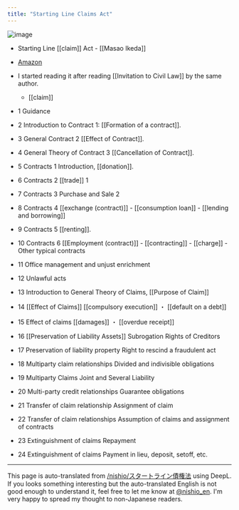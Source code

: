 ```yaml
---
title: "Starting Line Claims Act"
---
```


![image](https://gyazo.com/3150d2329aba41081d18e1bdd8d789f4/thumb/1000)
- Starting Line [[claim]] Act
        - [[Masao Ikeda]]
- [Amazon](http://amzn.to/2zd2UXW)

- I started reading it after reading [[Invitation to Civil Law]] by the same author.
    - [[claim]]

- 1 Guidance
- 2 Introduction to Contract 1: [[Formation of a contract]].
- 3 General Contract 2 [[Effect of Contract]].
- 4 General Theory of Contract 3 [[Cancellation of Contract]].
- 5 Contracts 1 Introduction, [[donation]].
- 6 Contracts 2 [[trade]] 1
- 7 Contracts 3 Purchase and Sale 2
- 8 Contracts 4 [[exchange (contract)]] - [[consumption loan]] - [[lending and borrowing]]
- 9 Contracts 5 [[renting]].
- 10 Contracts 6 [[Employment (contract)]] - [[contracting]] - [[charge]] - Other typical contracts
- 11 Office management and unjust enrichment
- 12 Unlawful acts
- 13 Introduction to General Theory of Claims, [[Purpose of Claim]]
- 14 [[Effect of Claims]] [[compulsory execution]] ・ [[default on a debt]]
- 15 Effect of claims [[damages]] ・ [[overdue receipt]]
- 16 [[Preservation of Liability Assets]] Subrogation Rights of Creditors
- 17 Preservation of liability property Right to rescind a fraudulent act
- 18 Multiparty claim relationships Divided and indivisible obligations
- 19 Multiparty Claims Joint and Several Liability
- 20 Multi-party credit relationships Guarantee obligations
- 21 Transfer of claim relationship Assignment of claim
- 22 Transfer of claim relationships Assumption of claims and assignment of contracts
- 23 Extinguishment of claims Repayment
- 24 Extinguishment of claims Payment in lieu, deposit, setoff, etc.

---
This page is auto-translated from [/nishio/スタートライン債権法](https://scrapbox.io/nishio/スタートライン債権法) using DeepL. If you looks something interesting but the auto-translated English is not good enough to understand it, feel free to let me know at [@nishio_en](https://twitter.com/nishio_en). I'm very happy to spread my thought to non-Japanese readers.